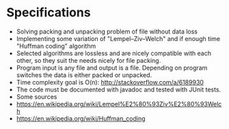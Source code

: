 # Specifications

- Solving packing and unpacking problem of file without data loss
- Implementing some variation of "Lempel–Ziv–Welch" and if enough time "Huffman coding" algorithm
- Selected algorithms are lossless and are nicely compatible with each other, so they suit the needs nicely for file packing.
- Program input is any file and output is a file. Depending on program switches the data is either packed or unpacked.
- Time complexity goal is O(n): http://stackoverflow.com/a/6189930
- The code must be documented with javadoc and tested with JUnit tests.
- Some sources
 - https://en.wikipedia.org/wiki/Lempel%E2%80%93Ziv%E2%80%93Welch
 - https://en.wikipedia.org/wiki/Huffman_coding
